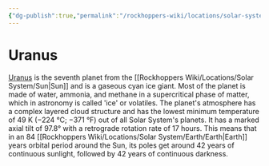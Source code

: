 ```yaml
---
{"dg-publish":true,"permalink":"/rockhoppers-wiki/locations/solar-system/uranus/","tags":["Wiki","Solar_System","Uranus"]}
---
```


# Uranus

[Uranus](https://en.wikipedia.org/wiki/Uranus) is the seventh planet from the [[Rockhoppers Wiki/Locations/Solar System/Sun\|Sun]] and is a gaseous cyan ice giant. Most of the planet is made of water, ammonia, and methane in a supercritical phase of matter, which in astronomy is called 'ice' or volatiles. The planet's atmosphere has a complex layered cloud structure and has the lowest minimum temperature of 49 K (−224 °C; −371 °F) out of all Solar System's planets. It has a marked axial tilt of 97.8° with a retrograde rotation rate of 17 hours. This means that in an 84 [[Rockhoppers Wiki/Locations/Solar System/Earth/Earth\|Earth]] years orbital period around the Sun, its poles get around 42 years of continuous sunlight, followed by 42 years of continuous darkness. 